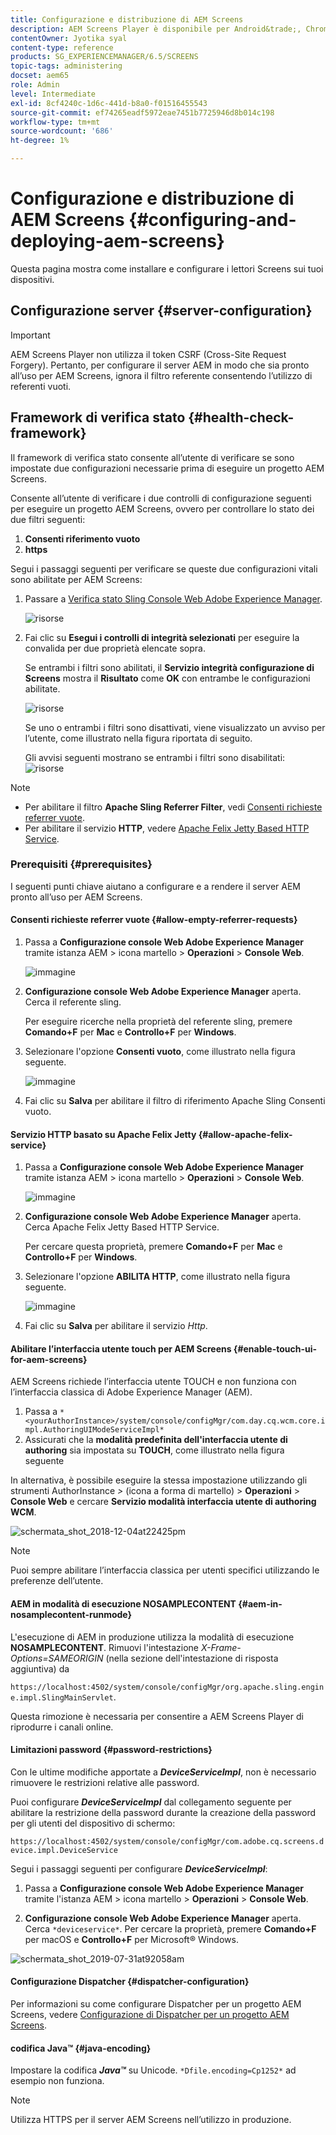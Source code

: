 ```yaml
---
title: Configurazione e distribuzione di AEM Screens
description: AEM Screens Player è disponibile per Android&trade;, Chrome OS, iOS e Windows. Scopri come configurare e distribuire AEM Screens.
contentOwner: Jyotika syal
content-type: reference
products: SG_EXPERIENCEMANAGER/6.5/SCREENS
topic-tags: administering
docset: aem65
role: Admin
level: Intermediate
exl-id: 8cf4240c-1d6c-441d-b8a0-f01516455543
source-git-commit: ef74265eadf5972eae7451b7725946d8b014c198
workflow-type: tm+mt
source-wordcount: '686'
ht-degree: 1%

---
```


# Configurazione e distribuzione di AEM Screens {#configuring-and-deploying-aem-screens}

Questa pagina mostra come installare e configurare i lettori Screens sui tuoi dispositivi.

## Configurazione server {#server-configuration}

>[!IMPORTANT]
>
>AEM Screens Player non utilizza il token CSRF (Cross-Site Request Forgery). Pertanto, per configurare il server AEM in modo che sia pronto all’uso per AEM Screens, ignora il filtro referente consentendo l’utilizzo di referenti vuoti.

## Framework di verifica stato {#health-check-framework}

Il framework di verifica stato consente all’utente di verificare se sono impostate due configurazioni necessarie prima di eseguire un progetto AEM Screens.

Consente all’utente di verificare i due controlli di configurazione seguenti per eseguire un progetto AEM Screens, ovvero per controllare lo stato dei due filtri seguenti:

1. **Consenti riferimento vuoto**
2. **https**

Segui i passaggi seguenti per verificare se queste due configurazioni vitali sono abilitate per AEM Screens:

1. Passare a [Verifica stato Sling Console Web Adobe Experience Manager](http://localhost:4502/system/console/healthcheck?tags=screensconfigs&amp;overrideGlobalTimeout=).

   ![risorse](assets/health-check1.png)


2. Fai clic su **Esegui i controlli di integrità selezionati** per eseguire la convalida per due proprietà elencate sopra.

   Se entrambi i filtri sono abilitati, il **Servizio integrità configurazione di Screens** mostra il **Risultato** come **OK** con entrambe le configurazioni abilitate.

   ![risorse](assets/health-check2.png)

   Se uno o entrambi i filtri sono disattivati, viene visualizzato un avviso per l’utente, come illustrato nella figura riportata di seguito.

   Gli avvisi seguenti mostrano se entrambi i filtri sono disabilitati:
   ![risorse](assets/health-check3.png)

>[!NOTE]
>
>* Per abilitare il filtro **Apache Sling Referrer Filter**, vedi [Consenti richieste referrer vuote](/help/user-guide/configuring-screens-introduction.md#allow-empty-referrer-requests).
>* Per abilitare il servizio **HTTP**, vedere [Apache Felix Jetty Based HTTP Service](/help/user-guide/configuring-screens-introduction.md#allow-apache-felix-service).

### Prerequisiti {#prerequisites}

I seguenti punti chiave aiutano a configurare e a rendere il server AEM pronto all’uso per AEM Screens.

#### Consenti richieste referrer vuote {#allow-empty-referrer-requests}

1. Passa a **Configurazione console Web Adobe Experience Manager** tramite istanza AEM > icona martello > **Operazioni** > **Console Web**.

   ![immagine](assets/config/empty-ref1.png)

1. **Configurazione console Web Adobe Experience Manager** aperta. Cerca il referente sling.

   Per eseguire ricerche nella proprietà del referente sling, premere **Comando+F** per **Mac** e **Controllo+F** per **Windows**.

1. Selezionare l&#39;opzione **Consenti vuoto**, come illustrato nella figura seguente.

   ![immagine](assets/config/empty-ref2.png)

1. Fai clic su **Salva** per abilitare il filtro di riferimento Apache Sling Consenti vuoto.


#### Servizio HTTP basato su Apache Felix Jetty {#allow-apache-felix-service}

1. Passa a **Configurazione console Web Adobe Experience Manager** tramite istanza AEM > icona martello > **Operazioni** > **Console Web**.

   ![immagine](assets/config/empty-ref1.png)

1. **Configurazione console Web Adobe Experience Manager** aperta. Cerca Apache Felix Jetty Based HTTP Service.

   Per cercare questa proprietà, premere **Comando+F** per **Mac** e **Controllo+F** per **Windows**.

1. Selezionare l&#39;opzione **ABILITA HTTP**, come illustrato nella figura seguente.

   ![immagine](assets/config/config-1.png)

1. Fai clic su **Salva** per abilitare il servizio *Http*.

#### Abilitare l’interfaccia utente touch per AEM Screens {#enable-touch-ui-for-aem-screens}

AEM Screens richiede l’interfaccia utente TOUCH e non funziona con l’interfaccia classica di Adobe Experience Manager (AEM).

1. Passa a `*<yourAuthorInstance>/system/console/configMgr/com.day.cq.wcm.core.impl.AuthoringUIModeServiceImpl*`
1. Assicurati che la **modalità predefinita dell&#39;interfaccia utente di authoring** sia impostata su **TOUCH**, come illustrato nella figura seguente

In alternativa, è possibile eseguire la stessa impostazione utilizzando gli strumenti AuthorInstance *>* (icona a forma di martello) > **Operazioni** > **Console Web** e cercare **Servizio modalità interfaccia utente di authoring WCM**.

![schermata_shot_2018-12-04at22425pm](assets/screen_shot_2018-12-04at22425pm.png)

>[!NOTE]
>
>Puoi sempre abilitare l’interfaccia classica per utenti specifici utilizzando le preferenze dell’utente.

#### AEM in modalità di esecuzione NOSAMPLECONTENT {#aem-in-nosamplecontent-runmode}

L&#39;esecuzione di AEM in produzione utilizza la modalità di esecuzione **NOSAMPLECONTENT**. Rimuovi l&#39;intestazione *X-Frame-Options=SAMEORIGIN* (nella sezione dell&#39;intestazione di risposta aggiuntiva) da

`https://localhost:4502/system/console/configMgr/org.apache.sling.engine.impl.SlingMainServlet`.

Questa rimozione è necessaria per consentire a AEM Screens Player di riprodurre i canali online.

#### Limitazioni password {#password-restrictions}

Con le ultime modifiche apportate a ***DeviceServiceImpl***, non è necessario rimuovere le restrizioni relative alle password.

Puoi configurare ***DeviceServiceImpl*** dal collegamento seguente per abilitare la restrizione della password durante la creazione della password per gli utenti del dispositivo di schermo:

`https://localhost:4502/system/console/configMgr/com.adobe.cq.screens.device.impl.DeviceService`

Segui i passaggi seguenti per configurare ***DeviceServiceImpl***:

1. Passa a **Configurazione console Web Adobe Experience Manager** tramite l&#39;istanza AEM > icona martello > **Operazioni** > **Console Web**.

1. **Configurazione console Web Adobe Experience Manager** aperta. Cerca `*deviceservice*`. Per cercare la proprietà, premere **Comando+F** per macOS e **Controllo+F** per Microsoft® Windows.

![schermata_shot_2019-07-31at92058am](assets/screen_shot_2019-07-31at92058am.png)

#### Configurazione Dispatcher {#dispatcher-configuration}

Per informazioni su come configurare Dispatcher per un progetto AEM Screens, vedere [Configurazione di Dispatcher per un progetto AEM Screens](dispatcher-configurations-aem-screens.md).

#### codifica Java™ {#java-encoding}

Impostare la codifica ***Java™*** su Unicode. `*Dfile.encoding=Cp1252*` ad esempio non funziona.

>[!NOTE]
>
>Utilizza HTTPS per il server AEM Screens nell’utilizzo in produzione.
